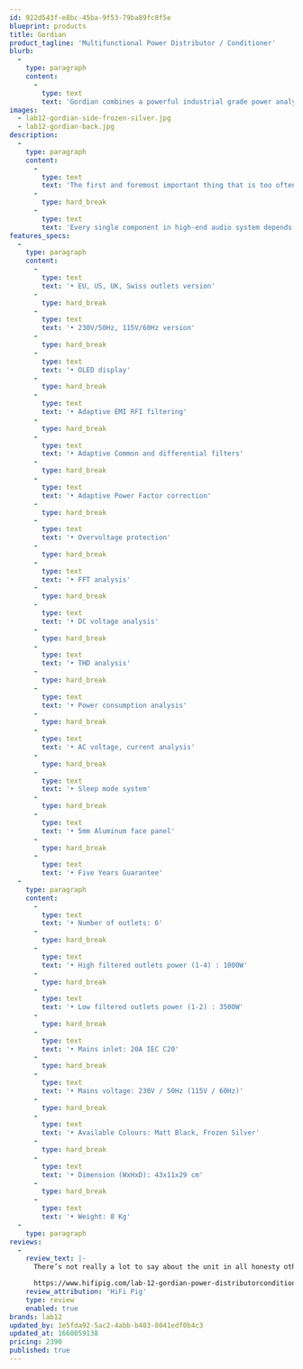 ```yaml
---
id: 922d543f-e8bc-45ba-9f53-79ba89fc8f5e
blueprint: products
title: Gordian
product_tagline: 'Multifunctional Power Distributor / Conditioner'
blurb:
  -
    type: paragraph
    content:
      -
        type: text
        text: 'Gordian combines a powerful industrial grade power analyzer, a smart and adaptive power line conditioner, a power factor corrector and a robust power distributor. It aims at providing valuable information about our main power supply quality and gently improving the quality of our system’s power without affecting the positive characteristics of our system (e.g. dynamics)'
images:
  - lab12-gordian-side-frozen-silver.jpg
  - lab12-gordian-back.jpg
description:
  -
    type: paragraph
    content:
      -
        type: text
        text: 'The first and foremost important thing that is too often overlooked in high-end audio is the proper distribution and provision of a clean and unadulterated power supply.'
      -
        type: hard_break
      -
        type: text
        text: 'Every single component in high-end audio system depends on a pure and potent power source, where the seamless transfer of electric energy flow is, of course, mandatory. Only in this way can a system serve the complete auditory range without affecting any particular frequency or introducing ground loops.'
features_specs:
  -
    type: paragraph
    content:
      -
        type: text
        text: '• EU, US, UK, Swiss outlets version'
      -
        type: hard_break
      -
        type: text
        text: '• 230V/50Hz, 115V/60Hz version'
      -
        type: hard_break
      -
        type: text
        text: '• OLED display'
      -
        type: hard_break
      -
        type: text
        text: '• Adaptive EMI RFI filtering'
      -
        type: hard_break
      -
        type: text
        text: '• Adaptive Common and differential filters'
      -
        type: hard_break
      -
        type: text
        text: '• Adaptive Power Factor correction'
      -
        type: hard_break
      -
        type: text
        text: '• Overvoltage protection'
      -
        type: hard_break
      -
        type: text
        text: '• FFT analysis'
      -
        type: hard_break
      -
        type: text
        text: '• DC voltage analysis'
      -
        type: hard_break
      -
        type: text
        text: '• THD analysis'
      -
        type: hard_break
      -
        type: text
        text: '• Power consumption analysis'
      -
        type: hard_break
      -
        type: text
        text: '• AC voltage, current analysis'
      -
        type: hard_break
      -
        type: text
        text: '• Sleep mode system'
      -
        type: hard_break
      -
        type: text
        text: '• 5mm Aluminum face panel'
      -
        type: hard_break
      -
        type: text
        text: '• Five Years Guarantee'
  -
    type: paragraph
    content:
      -
        type: text
        text: '• Number of outlets: 6'
      -
        type: hard_break
      -
        type: text
        text: '• High filtered outlets power (1-4) : 1000W'
      -
        type: hard_break
      -
        type: text
        text: '• Low filtered outlets power (1-2) : 3500W'
      -
        type: hard_break
      -
        type: text
        text: '• Mains inlet: 20A IEC C20'
      -
        type: hard_break
      -
        type: text
        text: '• Mains voltage: 230V / 50Hz (115V / 60Hz)'
      -
        type: hard_break
      -
        type: text
        text: '• Available Colours: Matt Black, Frozen Silver'
      -
        type: hard_break
      -
        type: text
        text: '• Dimension (WxHxD): 43x11x29 cm'
      -
        type: hard_break
      -
        type: text
        text: '• Weight: 8 Kg'
  -
    type: paragraph
reviews:
  -
    review_text: |-
      There’s not really a lot to say about the unit in all honesty other than this reduction in the overall “noise” on the line and the sense of you being able to hear more detail and more of what is going on in the track with a “cleaner” sound overall. I could warble on about a whole host of tracks that I listened to but the effect of gordian in the system remained constantly positive and consistent and so I see little point in doing this.

      https://www.hifipig.com/lab-12-gordian-power-distributorconditioner/
    review_attribution: 'HiFi Pig'
    type: review
    enabled: true
brands: lab12
updated_by: 1e5fda92-5ac2-4abb-b403-8041edf0b4c3
updated_at: 1660059138
pricing: 2390
published: true
---
```

